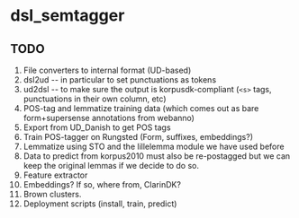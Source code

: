 # dsl_semtagger
## TODO
1. File converters to internal format (UD-based)
  1. dsl2ud -- in particular to set punctuations as tokens
  2. ud2dsl -- to make sure the output is korpusdk-compliant (`<s>` tags, punctuations in their own column, etc)
2. POS-tag and lemmatize training data (which comes out as bare form+supersense annotations from webanno)
  1. Export from UD_Danish to get POS tags
  2. Train POS-tagger on Rungsted (Form, suffixes, embeddings?)
  3. Lemmatize using STO and the lillelemma module we have used before
  4. Data to predict from korpus2010 must also be re-postagged but we can keep the original lemmas if we decide to do so.
3. Feature extractor
  1. Embeddings? If so, where from, ClarinDK?
  2. Brown clusters.
5. Deployment scripts (install, train, predict)
